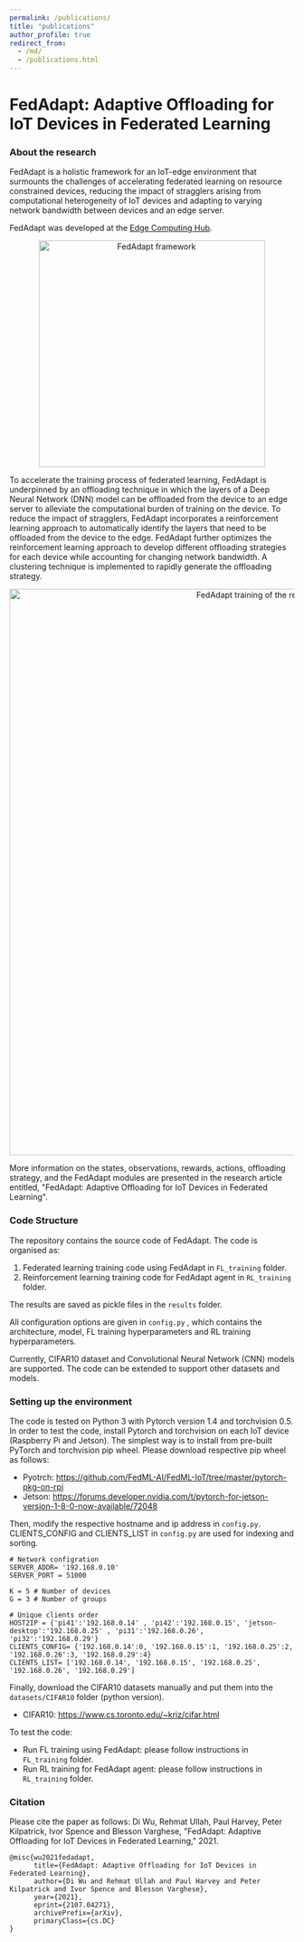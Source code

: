 ```yaml
---
permalink: /publications/
title: "publications"
author_profile: true
redirect_from: 
  - /md/
  - /publications.html
---
```


# FedAdapt: Adaptive Offloading for IoT Devices in Federated Learning

### About the research

FedAdapt is a holistic framework for an IoT-edge environment that surmounts the challenges of accelerating federated learning on resource constrained devices, reducing the impact of stragglers arising from computational heterogeneity of IoT devices and adapting to varying network bandwidth between devices and an edge server. 

FedAdapt was developed at the [Edge Computing Hub](https://edgehub.co.uk). 

<p align="center">
  <img src="images/FedAdaptFramework.png" alt="FedAdapt framework" width="400"/>
</p>
  
To accelerate the training process of federated learning, FedAdapt is underpinned by an offloading technique in which the layers of a Deep Neural Network (DNN) model can be offloaded from the device to an edge server to alleviate the computational burden of training on the device. To reduce the impact of stragglers, FedAdapt incorporates a reinforcement learning approach to automatically identify the layers that need to be offloaded from the device to the edge. FedAdapt further optimizes the reinforcement learning approach to develop different offloading strategies for each device while accounting for changing network bandwidth. A clustering technique is implemented to rapidly generate the offloading strategy.

<p align="center">
  <img src="images/FedAdaptRLTraining.png" alt="FedAdapt training of the reinforcement learning agent" width="1000"/>
</p>

More information on the states, observations, rewards, actions, offloading strategy, and the FedAdapt modules are presented in the research article entitled, "FedAdapt: Adaptive Offloading for IoT Devices in Federated Learning".

### Code Structure

The repository contains the source code of FedAdapt. The code is organised as: 
1. Federated learning training code using FedAdapt in `FL_training` folder.
2. Reinforcement learning training code for FedAdapt agent in `RL_training` folder.

The results are saved as pickle files in the `results` folder. 

All configuration options are given in `config.py` , which contains the architecture, model, FL training hyperparameters and RL training hyperparameters.

Currently, CIFAR10 dataset and Convolutional Neural Network (CNN) models are supported. The code can be extended to support other datasets and models.

### Setting up the environment

The code is tested on Python 3 with Pytorch version 1.4 and torchvision 0.5. In order to test the code, install Pytorch and torchvision on each IoT device (Raspberry Pi and Jetson). The simplest way is to install from pre-built PyTorch and torchvision pip wheel. Please download respective pip wheel as follows:
- Pyotrch: https://github.com/FedML-AI/FedML-IoT/tree/master/pytorch-pkg-on-rpi
- Jetson: https://forums.developer.nvidia.com/t/pytorch-for-jetson-version-1-8-0-now-available/72048

Then, modify the respective hostname and ip address in `config.py`. CLIENTS_CONFIG and CLIENTS_LIST in `config.py` are used for indexing and sorting.

```
# Network configration
SERVER_ADDR= '192.168.0.10'
SERVER_PORT = 51000

K = 5 # Number of devices
G = 3 # Number of groups

# Unique clients order
HOST2IP = {'pi41':'192.168.0.14' , 'pi42':'192.168.0.15', 'jetson-desktop':'192.168.0.25' , 'pi31':'192.168.0.26', 'pi32':'192.168.0.29'}
CLIENTS_CONFIG= {'192.168.0.14':0, '192.168.0.15':1, '192.168.0.25':2, '192.168.0.26':3, '192.168.0.29':4}
CLIENTS_LIST= ['192.168.0.14', '192.168.0.15', '192.168.0.25', '192.168.0.26', '192.168.0.29'] 
```

Finally, download the CIFAR10 datasets manually and put them into the `datasets/CIFAR10` folder (python version). 
- CIFAR10: https://www.cs.toronto.edu/~kriz/cifar.html

To test the code: 
- Run FL training using FedAdapt: please follow instructions in `FL_training` folder.
- Run RL training for FedAdapt agent: please follow instructions in `RL_training` folder.

### Citation

Please cite the paper as follows: Di Wu, Rehmat Ullah, Paul Harvey, Peter Kilpatrick, Ivor Spence and Blesson Varghese, "FedAdapt: Adaptive Offloading for IoT Devices in Federated Learning," 2021. 
```
@misc{wu2021fedadapt,
      title={FedAdapt: Adaptive Offloading for IoT Devices in Federated Learning}, 
      author={Di Wu and Rehmat Ullah and Paul Harvey and Peter Kilpatrick and Ivor Spence and Blesson Varghese},
      year={2021},
      eprint={2107.04271},
      archivePrefix={arXiv},
      primaryClass={cs.DC}
}
```
